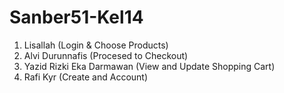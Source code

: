 # Sanber51-Kel14

1. Lisallah (Login & Choose Products)
2. Alvi Durunnafis (Procesed to Checkout)
3. Yazid Rizki Eka Darmawan (View and Update Shopping Cart)
4. Rafi Kyr (Create and Account)
